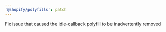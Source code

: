 ```yaml
---
'@shopify/polyfills': patch
---
```


Fix issue that caused the idle-callback polyfill to be inadvertently removed
